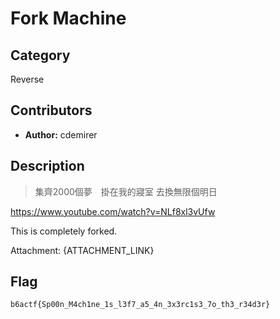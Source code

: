 # Fork Machine

## Category

Reverse

## Contributors

-   **Author:** cdemirer

## Description

> 集齊2000個夢　掛在我的寢室
> 去換無限個明日

https://www.youtube.com/watch?v=NLf8xl3vUfw

This is completely forked.

Attachment: {ATTACHMENT_LINK}

## Flag

`b6actf{Sp00n_M4ch1ne_1s_l3f7_a5_4n_3x3rc1s3_7o_th3_r34d3r}`
